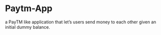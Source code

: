 # Paytm-App
a PayTM like application that let’s users send money to each other given an initial dummy balance.